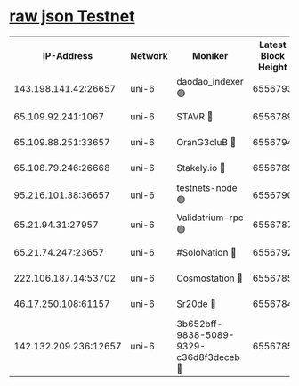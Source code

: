 [raw json Testnet](https://rpc-check.junot.stavr.tech/junot/rpc-junot-result.json)
=


<table><tr><th>IP-Address</th><th>Network</th><th>Moniker</th><th>Latest Block Height</th><th>Earliest Block Height</th><th>Catching Up</th><th>Tx Index</th><th>Voting Power</th><th>Scan Time</th></tr><tr><td>143.198.141.42:26657</td><td>uni-6</td><td>daodao_indexer 🟢</td><td>6556793</td><td>1</td><td>False</td><td>off</td><td>0</td><td>2023-12-30T07:34:02.531612408UTC</td></tr><tr><td>65.109.92.241:1067</td><td>uni-6</td><td>STAVR 🔴</td><td>6556789</td><td>1138541</td><td>False</td><td>on</td><td>6042</td><td>2023-12-30T07:33:52.322796289UTC</td></tr><tr><td>65.109.88.251:33657</td><td>uni-6</td><td>OranG3cluB 🔴</td><td>6556794</td><td>1138541</td><td>False</td><td>on</td><td>11</td><td>2023-12-30T07:34:07.011708561UTC</td></tr><tr><td>65.108.79.246:26668</td><td>uni-6</td><td>Stakely.io 🔴</td><td>6556789</td><td>1570872</td><td>False</td><td>on</td><td>1358933</td><td>2023-12-30T07:33:52.635323451UTC</td></tr><tr><td>95.216.101.38:36657</td><td>uni-6</td><td>testnets-node 🟢</td><td>6556790</td><td>1615130</td><td>False</td><td>on</td><td>0</td><td>2023-12-30T07:33:55.079031429UTC</td></tr><tr><td>65.21.94.31:27957</td><td>uni-6</td><td>Validatrium-rpc 🟢</td><td>6556787</td><td>2943363</td><td>False</td><td>on</td><td>0</td><td>2023-12-30T07:33:47.756188711UTC</td></tr><tr><td>65.21.74.247:23657</td><td>uni-6</td><td>#SoloNation 🔴</td><td>6556792</td><td>5208001</td><td>False</td><td>on</td><td>112</td><td>2023-12-30T07:34:01.574197565UTC</td></tr><tr><td>222.106.187.14:53702</td><td>uni-6</td><td>Cosmostation 🔴</td><td>6556785</td><td>5344501</td><td>False</td><td>on</td><td>110003</td><td>2023-12-30T07:33:45.327154643UTC</td></tr><tr><td>46.17.250.108:61157</td><td>uni-6</td><td>Sr20de 🔴</td><td>6556784</td><td>6419777</td><td>False</td><td>on</td><td>28</td><td>2023-12-30T07:33:39.585281239UTC</td></tr><tr><td>142.132.209.236:12657</td><td>uni-6</td><td>3b652bff-9838-5089-9329-c36d8f3deceb 🔴</td><td>6556785</td><td>6551280</td><td>False</td><td>on</td><td>157563</td><td>2023-12-30T07:33:43.931765730UTC</td></tr></table>